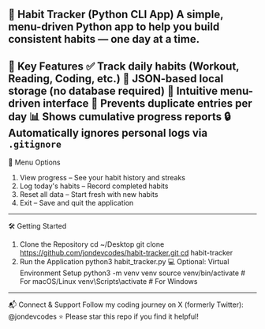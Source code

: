 🧠 Habit Tracker (Python CLI App)
A simple, menu-driven Python app to help you build consistent habits — one day at a time.
---
🚀 Key Features
✅ Track daily habits (Workout, Reading, Coding, etc.)
💾 JSON-based local storage (no database required)
🧭 Intuitive menu-driven interface
🔁 Prevents duplicate entries per day
📊 Shows cumulative progress reports
🔒 Automatically ignores personal logs via `.gitignore`
---
📜 Menu Options
1. View progress – See your habit history and streaks
2. Log today's habits – Record completed habits
3. Reset all data – Start fresh with new habits
4. Exit – Save and quit the application
---
🛠️ Getting Started
1. Clone the Repository
cd ~/Desktop git clone https://github.com/jondevcodes/habit-tracker.git cd habit-tracker
2. Run the Application
python3 habit_tracker.py
💻 Optional: Virtual Environment Setup
python3 -m venv venv source venv/bin/activate  # For macOS/Linux venv\Scripts\activate  # For Windows
---
📬 Connect & Support
Follow my coding journey on X (formerly Twitter): @jondevcodes
⭐ Please star this repo if you find it helpful!